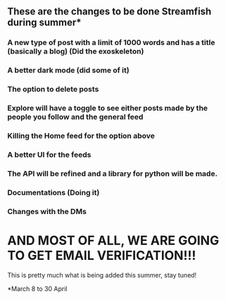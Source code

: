 ## These are the changes to be done Streamfish during summer*


### A new type of post with a limit of 1000 words and has a title (basically a blog) (Did the exoskeleton)
### A better dark mode (did some of it)
### The option to delete posts 
### Explore will have a toggle to see either posts made by the people you follow and the general feed
### Killing the Home feed for the option above
### A better UI for the feeds
### The API will be refined and a library for python will be made. 
### Documentations (Doing it)
### Changes with the DMs 
# AND MOST OF ALL, WE ARE GOING TO GET EMAIL VERIFICATION!!!

This is pretty much what is being added this summer, stay tuned!

*March 8  to 30 April
